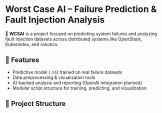 # Worst Case AI – Failure Prediction & Fault Injection Analysis

🚨 **WCSAI** is a project focused on predicting system failures and analyzing fault injection datasets across distributed systems like OpenStack, Kubernetes, and robotics.

## 🔧 Features

- Predictive model (`.h5`) trained on real failure datasets
- Data preprocessing & visualization tools
- AI-backed analysis and reporting (OpenAI integration planned)
- Modular script structure for training, predicting, and visualization

## 📁 Project Structure

